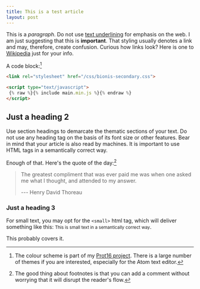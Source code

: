 ```yaml
---
title: This is a test article
layout: post
---
```

This is a *paragraph*. Do not use <u>text underlining</u> for emphasis on the web. I am just suggesting that this is **important**. That styling usually denotes a link and may, therefore, create confusion. Curious how links look? Here is one to [Wikipedia](https://www.wikipedia.org/) just for your info.

A code block:[^Prot16Note]

```html
<link rel="stylesheet" href="/css/bionis-secondary.css">

<script type="text/javascript">
 {% raw %}{% include main.min.js %}{% endraw %}
</script>
```

## Just a heading 2

Use section headings to demarcate the thematic sections of your text. Do not use any heading tag on the basis of its font size or other features. Bear in mind that your article is also read by machines. It is important to use HTML tags in a semantically correct way.

Enough of that. Here's the quote of the day:[^FootnoteSample]

> The greatest compliment that was ever paid me was when one asked me what I thought, and attended to my answer.
>
> --- Henry David Thoreau

### Just a heading 3

For small text, you may opt for the `<small>` html tag, which will deliver something like this: <small>This is small text in a semantically correct way</small>.

This probably covers it.

[^Prot16Note]: The colour scheme is part of my [Prot16 project](http://www.protesilaos.com/schemes). There is a large number of themes if you are interested, especially for the Atom text editor.

[^FootnoteSample]: The good thing about footnotes is that you can add a comment without worrying that it will disrupt the reader's flow.
